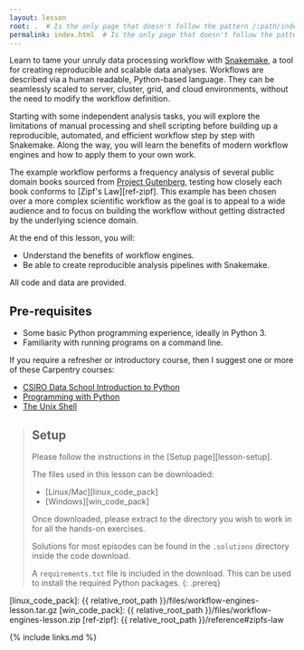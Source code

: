 ```yaml
---
layout: lesson
root: .  # Is the only page that doesn't follow the pattern /:path/index.html
permalink: index.html  # Is the only page that doesn't follow the pattern /:path/index.html
---
```


Learn to tame your unruly data processing workflow with
[Snakemake](https://snakemake.readthedocs.io/en/stable/), a tool for creating
reproducible and scalable data analyses. Workflows are described via a human
readable, Python-based language. They can be seamlessly scaled to server,
cluster, grid, and cloud environments, without the need to modify the
workflow definition.

Starting with some independent analysis tasks, you will explore the
limitations of manual processing and shell scripting before building up a
reproducible, automated, and efficient workflow step by step with Snakemake.
Along the way, you will learn the benefits of modern workflow engines and how
to apply them to your own work.

The example workflow performs a frequency analysis of several public domain
books sourced from [Project Gutenberg](https://www.gutenberg.org/), testing
how closely each book conforms to [Zipf's Law][ref-zipf]. This example has
been chosen over a more complex scientific workflow as the goal is to appeal
to a wide audience and to focus on building the workflow without getting
distracted by the underlying science domain.

At the end of this lesson, you will:

* Understand the benefits of workflow engines.
* Be able to create reproducible analysis pipelines with Snakemake.

All code and data are provided.

## Pre-requisites

* Some basic Python programming experience, ideally in Python 3.
* Familiarity with running programs on a command line.

If you require a refresher or introductory course, then I suggest one or more
of these Carpentry courses:

* [CSIRO Data School Introduction to Python](https://csiro-data-school.github.io/python/)
* [Programming with Python](http://swcarpentry.github.io/python-novice-inflammation/)
* [The Unix Shell](https://swcarpentry.github.io/shell-novice/)

> ## Setup
>
> Please follow the instructions in the [Setup page][lesson-setup].
>
> The files used in this lesson can be downloaded:
>
> * [Linux/Mac][linux_code_pack]
> * [Windows][win_code_pack]
>
> Once downloaded, please extract to the directory you wish to work in for all
> the hands-on exercises.
>
> Solutions for most episodes can be found in the `.solutions`
> directory inside the code download.
>
> A `requirements.txt` file is included in the download.
> This can be used to install the required Python packages.
{: .prereq}

[linux_code_pack]: {{ relative_root_path }}/files/workflow-engines-lesson.tar.gz
[win_code_pack]: {{ relative_root_path }}/files/workflow-engines-lesson.zip
[ref-zipf]: {{ relative_root_path }}/reference#zipfs-law

{% include links.md %}
